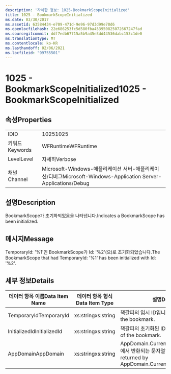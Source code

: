 ```yaml
---
description: '자세한 정보: 1025-BookmarkScopeInitialized'
title: 1025 - BookmarkScopeInitialized
ms.date: 03/30/2017
ms.assetid: 63584434-e709-471d-9e96-97d3d99e70d6
ms.openlocfilehash: 22e686253fc5d580fba453950825072667247fad
ms.sourcegitcommit: ddf7edb67715a5b9a45e3dd44536dabc153c1de0
ms.translationtype: MT
ms.contentlocale: ko-KR
ms.lasthandoff: 02/06/2021
ms.locfileid: "99755501"
---
```

# <a name="1025---bookmarkscopeinitialized"></a><span data-ttu-id="d599f-103">1025 - BookmarkScopeInitialized</span><span class="sxs-lookup"><span data-stu-id="d599f-103">1025 - BookmarkScopeInitialized</span></span>

## <a name="properties"></a><span data-ttu-id="d599f-104">속성</span><span class="sxs-lookup"><span data-stu-id="d599f-104">Properties</span></span>  
  
|||  
|-|-|  
|<span data-ttu-id="d599f-105">ID</span><span class="sxs-lookup"><span data-stu-id="d599f-105">ID</span></span>|<span data-ttu-id="d599f-106">1025</span><span class="sxs-lookup"><span data-stu-id="d599f-106">1025</span></span>|  
|<span data-ttu-id="d599f-107">키워드</span><span class="sxs-lookup"><span data-stu-id="d599f-107">Keywords</span></span>|<span data-ttu-id="d599f-108">WFRuntime</span><span class="sxs-lookup"><span data-stu-id="d599f-108">WFRuntime</span></span>|  
|<span data-ttu-id="d599f-109">Level</span><span class="sxs-lookup"><span data-stu-id="d599f-109">Level</span></span>|<span data-ttu-id="d599f-110">자세히</span><span class="sxs-lookup"><span data-stu-id="d599f-110">Verbose</span></span>|  
|<span data-ttu-id="d599f-111">채널</span><span class="sxs-lookup"><span data-stu-id="d599f-111">Channel</span></span>|<span data-ttu-id="d599f-112">Microsoft-Windows-애플리케이션 서버-애플리케이션/디버그</span><span class="sxs-lookup"><span data-stu-id="d599f-112">Microsoft-Windows-Application Server-Applications/Debug</span></span>|  
  
## <a name="description"></a><span data-ttu-id="d599f-113">설명</span><span class="sxs-lookup"><span data-stu-id="d599f-113">Description</span></span>  

 <span data-ttu-id="d599f-114">BookmarkScope가 초기화되었음을 나타냅니다.</span><span class="sxs-lookup"><span data-stu-id="d599f-114">Indicates a BookmarkScope has been initialized.</span></span>  
  
## <a name="message"></a><span data-ttu-id="d599f-115">메시지</span><span class="sxs-lookup"><span data-stu-id="d599f-115">Message</span></span>  

 <span data-ttu-id="d599f-116">TemporaryId: '%1'인 BookmarkScope가 Id: '%2'(으)로 초기화되었습니다.</span><span class="sxs-lookup"><span data-stu-id="d599f-116">The BookmarkScope that had TemporaryId: '%1' has been initialized with Id: '%2'.</span></span>  
  
## <a name="details"></a><span data-ttu-id="d599f-117">세부 정보</span><span class="sxs-lookup"><span data-stu-id="d599f-117">Details</span></span>  
  
|<span data-ttu-id="d599f-118">데이터 항목 이름</span><span class="sxs-lookup"><span data-stu-id="d599f-118">Data Item Name</span></span>|<span data-ttu-id="d599f-119">데이터 항목 형식</span><span class="sxs-lookup"><span data-stu-id="d599f-119">Data Item Type</span></span>|<span data-ttu-id="d599f-120">설명</span><span class="sxs-lookup"><span data-stu-id="d599f-120">Description</span></span>|  
|--------------------|--------------------|-----------------|  
|<span data-ttu-id="d599f-121">TemporaryId</span><span class="sxs-lookup"><span data-stu-id="d599f-121">TemporaryId</span></span>|<span data-ttu-id="d599f-122">xs:string</span><span class="sxs-lookup"><span data-stu-id="d599f-122">xs:string</span></span>|<span data-ttu-id="d599f-123">책갈피의 임시 ID입니다.</span><span class="sxs-lookup"><span data-stu-id="d599f-123">The temporary id of the bookmark.</span></span>|  
|<span data-ttu-id="d599f-124">InitializedId</span><span class="sxs-lookup"><span data-stu-id="d599f-124">InitializedId</span></span>|<span data-ttu-id="d599f-125">xs:string</span><span class="sxs-lookup"><span data-stu-id="d599f-125">xs:string</span></span>|<span data-ttu-id="d599f-126">책갈피의 초기화된 ID입니다.</span><span class="sxs-lookup"><span data-stu-id="d599f-126">The initialized id of the bookmark.</span></span>|  
|<span data-ttu-id="d599f-127">AppDomain</span><span class="sxs-lookup"><span data-stu-id="d599f-127">AppDomain</span></span>|<span data-ttu-id="d599f-128">xs:string</span><span class="sxs-lookup"><span data-stu-id="d599f-128">xs:string</span></span>|<span data-ttu-id="d599f-129">AppDomain.CurrentDomain.FriendlyName에서 반환되는 문자열입니다.</span><span class="sxs-lookup"><span data-stu-id="d599f-129">The string returned by AppDomain.CurrentDomain.FriendlyName.</span></span>|
